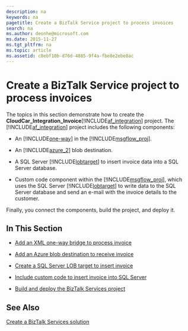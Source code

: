```yaml
---
description: na
keywords: na
pagetitle: Create a BizTalk Service project to process invoices
search: na
ms.author: deonhe@microsoft.com
ms.date: 2015-11-27
ms.tgt_pltfrm: na
ms.topic: article
ms.assetid: c8ebf10b-d76d-4885-9f4a-fbe8e2ebe8ac
---
```

# Create a BizTalk Service project to process invoices
The topics in this section demonstrate how to create the **CloudCar_Integration_Invoice**[!INCLUDE[af_integration](/Token/af_integration_md.md)] project. The [!INCLUDE[af_integration](/Token/af_integration_md.md)] project includes the following components:

- An [!INCLUDE[one-way](/Token/one-way_md.md)] in the [!INCLUDE[msgflow_proj](/Token/msgflow_proj_md.md)].

- An [!INCLUDE[azure_2](/Token/azure_2_md.md)] blob destination.

- A SQL Server [!INCLUDE[lobtarget](/Token/lobtarget_md.md)] to insert invoice data into a SQL Server database.

- Custom code component within the [!INCLUDE[msgflow_proj](/Token/msgflow_proj_md.md)], which uses the SQL Server [!INCLUDE[lobtarget](/Token/lobtarget_md.md)] to write data to the SQL Server database and send an e-mail with the invoice details to the customer.

Finally, you connect the components, build the project, and deploy it.

## In This Section

- [Add an XML one-way bridge to process invoice](/Topic/Add_an_XML_one-way_bridge_to_process_invoice.md)

- [Add an Azure blob destination to receive invoice](/Topic/Add_an_Azure_blob_destination_to_receive_invoice.md)

- [Create a SQL Server LOB target to insert invoice](/Topic/Create_a_SQL_Server_LOB_target_to_insert_invoice.md)

- [Include custom code to insert invoice into SQL Server](/Topic/Include_custom_code_to_insert_invoice_into_SQL_Server.md)

- [Build and deploy the BizTalk Services project](/Topic/Build_and_deploy_the_BizTalk_Services_project.md)

## See Also
[Create a BizTalk Services solution](/Topic/Create_a_BizTalk_Services_solution.md)

